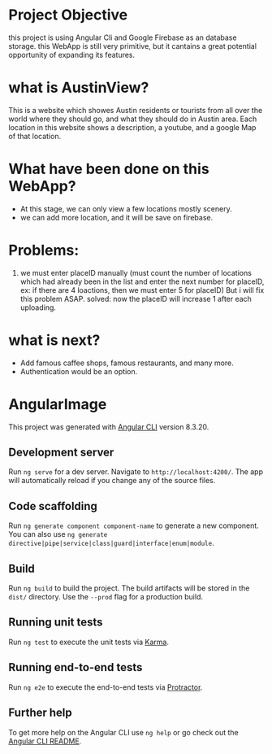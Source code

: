 # Project Objective
  this project is using Angular Cli and Google Firebase as an database storage. this WebApp is still very primitive, but it cantains a great potential opportunity of expanding its features.

# what is AustinView?
  This is a website which showes Austin residents or tourists from all over the world where they should go, and what they should do in Austin area. Each location in this website shows a description, a youtube, and a google Map of that location.
  
# What have been done on this WebApp?
- At this stage, we can only view a few locations mostly scenery.
- we can add more location, and it will be save on firebase.
# Problems:
 1. we must enter placeID manually (must count the number of locations which had already been in the list and enter the next number 
for placeID, ex: if there are 4 loactions, then we must enter 5 for placeID) But i will fix this problem ASAP.
solved: now the placeID will increase 1 after each uploading.

# what is next?
- Add famous caffee shops, famous restaurants, and many more.
- Authentication would be an option.


# AngularImage

This project was generated with [Angular CLI](https://github.com/angular/angular-cli) version 8.3.20.

## Development server

Run `ng serve` for a dev server. Navigate to `http://localhost:4200/`. The app will automatically reload if you change any of the source files.

## Code scaffolding

Run `ng generate component component-name` to generate a new component. You can also use `ng generate directive|pipe|service|class|guard|interface|enum|module`.

## Build

Run `ng build` to build the project. The build artifacts will be stored in the `dist/` directory. Use the `--prod` flag for a production build.

## Running unit tests

Run `ng test` to execute the unit tests via [Karma](https://karma-runner.github.io).

## Running end-to-end tests

Run `ng e2e` to execute the end-to-end tests via [Protractor](http://www.protractortest.org/).

## Further help

To get more help on the Angular CLI use `ng help` or go check out the [Angular CLI README](https://github.com/angular/angular-cli/blob/master/README.md).
